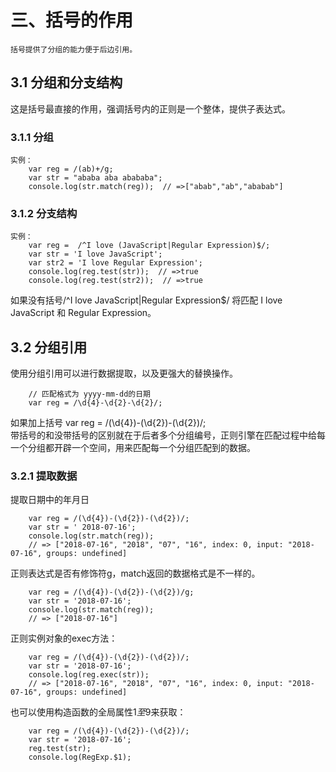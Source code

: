 # 三、括号的作用
    括号提供了分组的能力便于后边引用。
## 3.1 分组和分支结构
这是括号最直接的作用，强调括号内的正则是一个整体，提供子表达式。
### 3.1.1 分组
```
实例：
    var reg = /(ab)+/g;
    var str = "ababa aba abababa";
    console.log(str.match(reg));  // =>["abab","ab","ababab"]
```
### 3.1.2 分支结构
```
实例：
    var reg =  /^I love (JavaScript|Regular Expression)$/;
    var str = 'I love JavaScript';
    var str2 = 'I love Regular Expression';
    console.log(reg.test(str));  // =>true
    console.log(reg.test(str2));  // =>true

```
如果没有括号/^I love JavaScript|Regular Expression$/ 将匹配 I love JavaScript 和 Regular Expression。

## 3.2 分组引用
使用分组引用可以进行数据提取，以及更强大的替换操作。    
```
    // 匹配格式为 yyyy-mm-dd的日期
    var reg = /\d{4}-\d{2}-\d{2}/;
```
如果加上括号 var reg = /(\d{4})-(\d{2})-(\d{2})/;    
带括号的和没带括号的区别就在于后者多个分组编号，正则引擎在匹配过程中给每一个分组都开辟一个空间，用来匹配每一个分组匹配到的数据。     
### 3.2.1 提取数据
提取日期中的年月日
```
    var reg = /(\d{4})-(\d{2})-(\d{2})/;
    var str = ' 2018-07-16';
    console.log(str.match(reg));
    // => ["2018-07-16", "2018", "07", "16", index: 0, input: "2018-07-16", groups: undefined]
```
正则表达式是否有修饰符g，match返回的数据格式是不一样的。
```
    var reg = /(\d{4})-(\d{2})-(\d{2})/g;
    var str = '2018-07-16';
    console.log(str.match(reg));
    // => ["2018-07-16"]
```
正则实例对象的exec方法：
```
    var reg = /(\d{4})-(\d{2})-(\d{2})/;
    var str = '2018-07-16';
    console.log(reg.exec(str));
    // => ["2018-07-16", "2018", "07", "16", index: 0, input: "2018-07-16", groups: undefined]
```
也可以使用构造函数的全局属性$1至$9来获取：
```
    var reg = /(\d{4})-(\d{2})-(\d{2})/;
    var str = '2018-07-16';
    reg.test(str);
    console.log(RegExp.$1);
```
